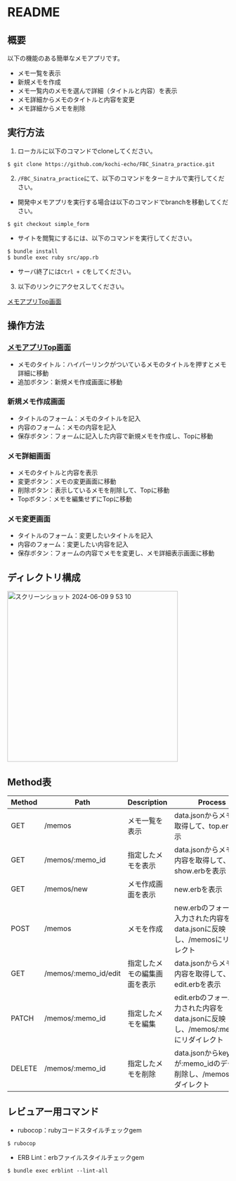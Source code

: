 # README

## 概要

以下の機能のある簡単なメモアプリです。

- メモ一覧を表示
- 新規メモを作成
- メモ一覧内のメモを選んで詳細（タイトルと内容）を表示
- メモ詳細からメモのタイトルと内容を変更
- メモ詳細からメモを削除

## 実行方法

1. ローカルに以下のコマンドでcloneしてください。

```
$ git clone https://github.com/kochi-echo/FBC_Sinatra_practice.git
```

2. `/FBC_Sinatra_practice`にて、以下のコマンドをターミナルで実行してください。

- 開発中メモアプリを実行する場合は以下のコマンドでbranchを移動してください。

```
$ git checkout simple_form 
```

- サイトを閲覧にするには、以下のコマンドを実行してください。

```
$ bundle install
$ bundle exec ruby src/app.rb
```

- サーバ終了には`Ctrl + C`をしてください。

3. 以下のリンクにアクセスしてください。

[メモアプリTop画面](http://localhost:4567/memos)

## 操作方法

### [メモアプリTop画面](http://localhost:4567/memos)

- メモのタイトル：ハイパーリンクがついているメモのタイトルを押すとメモ詳細に移動
- 追加ボタン：新規メモ作成画面に移動

### 新規メモ作成画面

- タイトルのフォーム：メモのタイトルを記入
- 内容のフォーム：メモの内容を記入
- 保存ボタン：フォームに記入した内容で新規メモを作成し、Topに移動

### メモ詳細画面

- メモのタイトルと内容を表示
- 変更ボタン：メモの変更画面に移動
- 削除ボタン：表示しているメモを削除して、Topに移動
- Topボタン：メモを編集せずにTopに移動

### メモ変更画面

- タイトルのフォーム：変更したいタイトルを記入
- 内容のフォーム：変更したい内容を記入
- 保存ボタン：フォームの内容でメモを変更し、メモ詳細表示画面に移動

## ディレクトリ構成

<img width="388" alt="スクリーンショット 2024-06-09 9 53 10" src="https://github.com/kochi-echo/FBC_Sinatra_practice/assets/47914971/5847d137-0816-43cc-8a89-749cecac2575">

## Method表

|Method|Path|Description|Process|
|------|--------------------|---|---|
|GET   |/memos              |メモ一覧を表示   |data.jsonからメモ名を取得して、top.erbを表示|
|GET   |/memos/:memo_id     |指定したメモを表示|data.jsonからメモ名と内容を取得して、show.erbを表示|
|GET   |/memos/new          |メモ作成画面を表示|new.erbを表示|
|POST  |/memos              |メモを作成|new.erbのフォームに入力された内容をdata.jsonに反映し、/memosにリダイレクト|
|GET   |/memos/:memo_id/edit|指定したメモの編集画面を表示|data.jsonからメモ名と内容を取得して、edit.erbを表示|
|PATCH |/memos/:memo_id     |指定したメモを編集|edit.erbのフォームに入力された内容をdata.jsonに反映し、/memos/:memo_idにリダイレクト|
|DELETE|/memos/:memo_id     |指定したメモを削除|data.jsonからkeyが:memo_idのデータを削除し、/memosにリダイレクト|

## レビュアー用コマンド

- rubocop：rubyコードスタイルチェックgem

```
$ rubocop
```

- ERB Lint：erbファイルスタイルチェックgem

```
$ bundle exec erblint --lint-all
```
